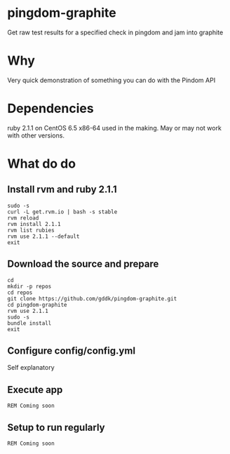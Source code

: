 pingdom-graphite
================

Get raw test results for a specified check in pingdom and jam into graphite

# Why
Very quick demonstration of something you can do with the Pindom API

# Dependencies

ruby 2.1.1 on CentOS 6.5 x86-64 used in the making.  May or may not work with other versions.

# What do do

## Install rvm and ruby 2.1.1
```
sudo -s
curl -L get.rvm.io | bash -s stable
rvm reload
rvm install 2.1.1
rvm list rubies
rvm use 2.1.1 --default
exit
```

##  Download the source and prepare
```
cd
mkdir -p repos
cd repos
git clone https://github.com/gddk/pingdom-graphite.git
cd pingdom-graphite
rvm use 2.1.1
sudo -s
bundle install
exit
```

##  Configure config/config.yml
Self explanatory

##  Execute app
```
REM Coming soon
```

## Setup to run regularly
```
REM Coming soon
```